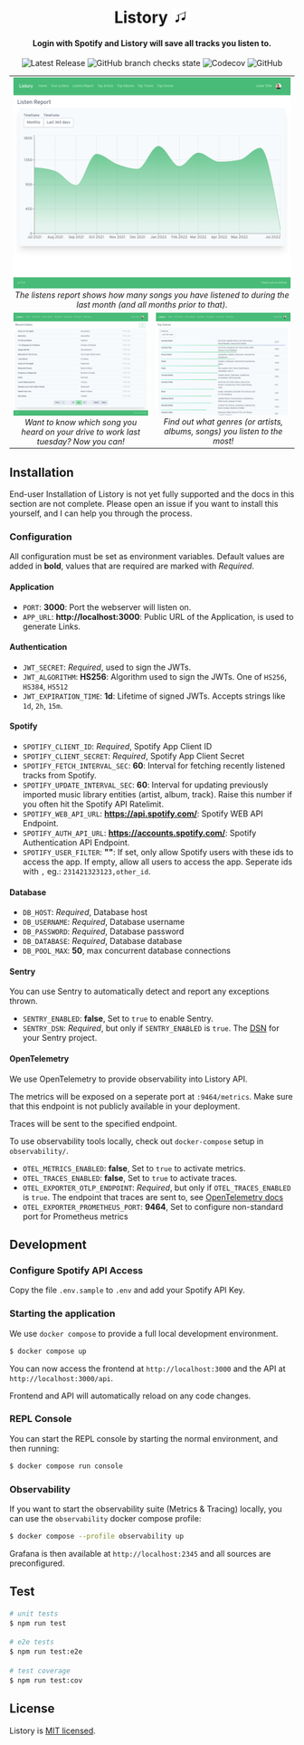 <p>
  <h1 align="center">
      Listory
    <img src="assets/logo.svg" width="32px" align="top" />
  </h1>
</p>
  
<p align="center">
  <h4 align="center">Login with Spotify and Listory will save all tracks you listen to.</h4>
</p>

<p align="center">
  <img alt="Latest Release" src="https://img.shields.io/github/v/release/apricote/listory?style=flat-square" />
  <img alt="GitHub branch checks state" src="https://img.shields.io/github/checks-status/apricote/listory/main?style=flat-square">
  <img alt="Codecov" src="https://img.shields.io/codecov/c/github/apricote/listory?style=flat-square">
  <img alt="GitHub" src="https://img.shields.io/github/license/apricote/listory?style=flat-square">
</p>

<table align="center">
  <tr>
      <td colspan="2" align="center">
      <img src="docs/listens-report.png" />
      <em>The listens report shows how many songs you have listened to during the last month (and all months prior to that).</em>
    </td>
  </tr>
  <tr>
    <td align="center" width="50%">
      <img src="docs/recent-listens.png"/>
      <em>Want to know which song you heard on your drive to work last tuesday? Now you can!</em>
    </td>
    <td align="center" width="50%">
      <img src="docs/top-genres.png" />
      <em>Find out what genres (or artists, albums, songs) you listen to the most!</em>
    </td>
  </tr>
</table>

## Installation

End-user Installation of Listory is not yet fully supported and the docs in this section are not complete. Please open an issue if you want to install this yourself, and I can help you through the process.

### Configuration

All configuration must be set as environment variables. Default values are added in **bold**, values that are required are marked with _Required_.

#### Application

- `PORT`: **3000**: Port the webserver will listen on.
- `APP_URL`: **http://localhost:3000**: Public URL of the Application, is used to generate Links.

#### Authentication

- `JWT_SECRET`: _Required_, used to sign the JWTs.
- `JWT_ALGORITHM`: **HS256**: Algorithm used to sign the JWTs. One of `HS256`, `HS384`, `HS512`
- `JWT_EXPIRATION_TIME`: **1d**: Lifetime of signed JWTs. Accepts strings like `1d`, `2h`, `15m`.

#### Spotify

- `SPOTIFY_CLIENT_ID`: _Required_, Spotify App Client ID
- `SPOTIFY_CLIENT_SECRET`: _Required_, Spotify App Client Secret
- `SPOTIFY_FETCH_INTERVAL_SEC`: **60**: Interval for fetching recently listened tracks from Spotify.
- `SPOTIFY_UPDATE_INTERVAL_SEC`: **60**: Interval for updating previously imported music library entities (artist, album, track). Raise this number if you often hit the Spotify API Ratelimit.
- `SPOTIFY_WEB_API_URL`: **https://api.spotify.com/**: Spotify WEB API Endpoint.
- `SPOTIFY_AUTH_API_URL`: **https://accounts.spotify.com/**: Spotify Authentication API Endpoint.
- `SPOTIFY_USER_FILTER`: **""**: If set, only allow Spotify users with these ids to access the app. If empty, allow all users to access the app. Seperate ids with `,` eg.: `231421323123,other_id`.

#### Database

- `DB_HOST`: _Required_, Database host
- `DB_USERNAME`: _Required_, Database username
- `DB_PASSWORD`: _Required_, Database password
- `DB_DATABASE`: _Required_, Database database
- `DB_POOL_MAX`: **50**, max concurrent database connections

#### Sentry

You can use Sentry to automatically detect and report any exceptions thrown.

- `SENTRY_ENABLED`: **false**, Set to `true` to enable Sentry.
- `SENTRY_DSN`: _Required_, but only if `SENTRY_ENABLED` is `true`. The [DSN](https://docs.sentry.io/product/sentry-basics/dsn-explainer/) for your Sentry project.

#### OpenTelemetry

We use OpenTelemetry to provide observability into Listory API.

The metrics will be exposed on a seperate port at `:9464/metrics`. Make sure that this endpoint is not publicly available in your deployment.

Traces will be sent to the specified endpoint.

To use observability tools locally, check out `docker-compose` setup in `observability/`.

- `OTEL_METRICS_ENABLED`: **false**, Set to `true` to activate metrics.
- `OTEL_TRACES_ENABLED`: **false**, Set to `true` to activate traces.
- `OTEL_EXPORTER_OTLP_ENDPOINT`: _Required_, but only if `OTEL_TRACES_ENABLED` is `true`. The endpoint that traces are sent to, see [OpenTelemetry docs](https://github.com/open-telemetry/opentelemetry-js/tree/main/experimental/packages/exporter-trace-otlp-http#configuration-options-as-environment-variables)
- `OTEL_EXPORTER_PROMETHEUS_PORT`: **9464**, Set to configure non-standard port for Prometheus metrics

## Development

### Configure Spotify API Access

Copy the file `.env.sample` to `.env` and add your Spotify API Key.

### Starting the application

We use `docker compose` to provide a full local development environment.

```bash
$ docker compose up
```

You can now access the frontend at `http://localhost:3000` and the API at `http://localhost:3000/api`.

Frontend and API will automatically reload on any code changes.

### REPL Console

You can start the REPL console by starting the normal environment, and then running:

```bash
$ docker compose run console
```

### Observability

If you want to start the observability suite (Metrics & Tracing) locally, you can use the `observability` docker compose profile:

```bash
$ docker compose --profile observability up
```

Grafana is then available at `http://localhost:2345` and all sources are preconfigured.

## Test

```bash
# unit tests
$ npm run test

# e2e tests
$ npm run test:e2e

# test coverage
$ npm run test:cov
```

## License

Listory is [MIT licensed](LICENSE).
